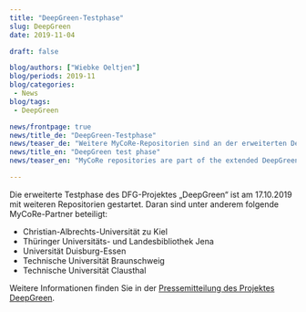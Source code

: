 ```yaml
---
title: "DeepGreen-Testphase"
slug: DeepGreen
date: 2019-11-04

draft: false

blog/authors: ["Wiebke Oeltjen"]
blog/periods: 2019-11
blog/categories:
 - News
blog/tags:
 - DeepGreen

news/frontpage: true
news/title_de: "DeepGreen-Testphase"
news/teaser_de: "Weitere MyCoRe-Repositorien sind an der erweiterten DeepGreen-Testphase beteiligt."
news/title_en: "DeepGreen test phase"
news/teaser_en: "MyCoRe repositories are part of the extended DeepGreen test phase."

---
```


Die erweiterte Testphase des DFG-Projektes „DeepGreen“ ist am 17.10.2019 mit weiteren Repositorien gestartet. Daran sind unter anderem folgende MyCoRe-Partner beteiligt:

 * Christian-Albrechts-Universität zu Kiel
 * Thüringer Universitäts- und Landesbibliothek Jena 
 * Universität Duisburg-Essen 
 * Technische Universität Braunschweig
 * Technische Universität Clausthal

Weitere Informationen finden Sie in der [Pressemitteilung des Projektes DeepGreen](https://deepgreen.kobv.de/de/weitere-repositorien-starten-in-die-erweiterte-testphase-des-dfg-projektes-deepgreen/).
 

